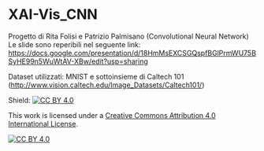 # XAI-Vis_CNN
Progetto di Rita Folisi e Patrizio Palmisano (Convolutional Neural Network)
Le slide sono reperibili nel seguente link: https://docs.google.com/presentation/d/18HmMsEXCSGQspfBGlPrmWU75BSyHE99n5WuWtAV-XBw/edit?usp=sharing


Dataset utilizzati: MNIST e sottoinsieme di Caltech 101 (http://www.vision.caltech.edu/Image_Datasets/Caltech101/)




Shield: [![CC BY 4.0][cc-by-shield]][cc-by]

This work is licensed under a [Creative Commons Attribution 4.0 International
License][cc-by].

[![CC BY 4.0][cc-by-image]][cc-by]

[cc-by]: http://creativecommons.org/licenses/by/4.0/
[cc-by-image]: https://i.creativecommons.org/l/by/4.0/88x31.png
[cc-by-shield]: https://img.shields.io/badge/License-CC%20BY%204.0-lightgrey.svg
